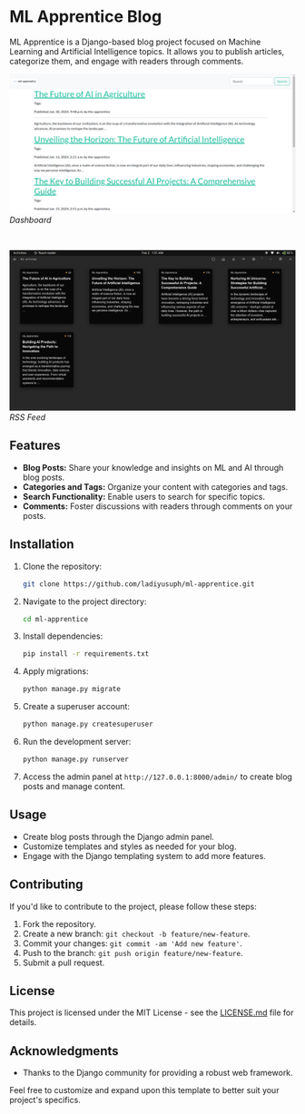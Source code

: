 # ML Apprentice Blog

ML Apprentice is a Django-based blog project focused on Machine Learning and Artificial Intelligence topics. It allows you to publish articles, categorize them, and engage with readers through comments.

![Dashboard](media/screenshot/dashboard.png)
*Dashboard*

&nbsp;

![RSS FEED](media/screenshot/Rss-feed.png)
*RSS Feed*

## Features

- **Blog Posts:** Share your knowledge and insights on ML and AI through blog posts.
- **Categories and Tags:** Organize your content with categories and tags.
- **Search Functionality:** Enable users to search for specific topics.
- **Comments:** Foster discussions with readers through comments on your posts.

## Installation

1. Clone the repository:

    ```bash
    git clone https://github.com/ladiyusuph/ml-apprentice.git
    ```

2. Navigate to the project directory:

    ```bash
    cd ml-apprentice
    ```

3. Install dependencies:

    ```bash
    pip install -r requirements.txt
    ```

4. Apply migrations:

    ```bash
    python manage.py migrate
    ```

5. Create a superuser account:

    ```bash
    python manage.py createsuperuser
    ```

6. Run the development server:

    ```bash
    python manage.py runserver
    ```

7. Access the admin panel at `http://127.0.0.1:8000/admin/` to create blog posts and manage content.

## Usage

- Create blog posts through the Django admin panel.
- Customize templates and styles as needed for your blog.
- Engage with the Django templating system to add more features.

## Contributing

If you'd like to contribute to the project, please follow these steps:

1. Fork the repository.
2. Create a new branch: `git checkout -b feature/new-feature`.
3. Commit your changes: `git commit -am 'Add new feature'`.
4. Push to the branch: `git push origin feature/new-feature`.
5. Submit a pull request.

## License

This project is licensed under the MIT License - see the [LICENSE.md](LICENSE.md) file for details.

## Acknowledgments

- Thanks to the Django community for providing a robust web framework.

Feel free to customize and expand upon this template to better suit your project's specifics.
